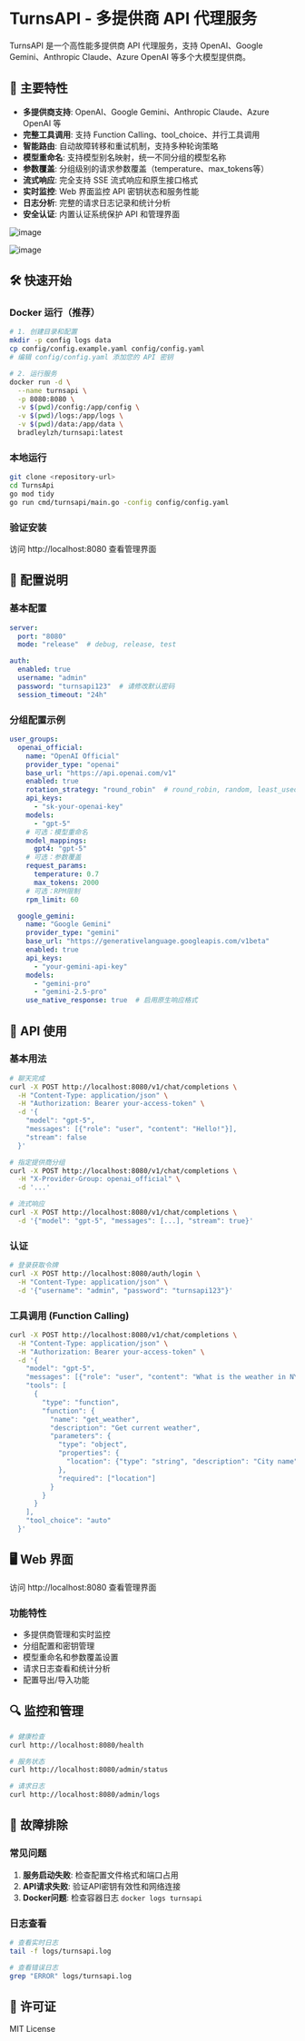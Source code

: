 # TurnsAPI - 多提供商 API 代理服务

TurnsAPI 是一个高性能多提供商 API 代理服务，支持 OpenAI、Google Gemini、Anthropic Claude、Azure OpenAI 等多个大模型提供商。

## 🚀 主要特性

- **多提供商支持**: OpenAI、Google Gemini、Anthropic Claude、Azure OpenAI 等
- **完整工具调用**: 支持 Function Calling、tool_choice、并行工具调用
- **智能路由**: 自动故障转移和重试机制，支持多种轮询策略
- **模型重命名**: 支持模型别名映射，统一不同分组的模型名称
- **参数覆盖**: 分组级别的请求参数覆盖（temperature、max_tokens等）
- **流式响应**: 完全支持 SSE 流式响应和原生接口格式
- **实时监控**: Web 界面监控 API 密钥状态和服务性能
- **日志分析**: 完整的请求日志记录和统计分析
- **安全认证**: 内置认证系统保护 API 和管理界面

![image](https://img.pub/p/be300f485a8220427425.png)

![image](https://img.pub/p/1815af8a0a8bc2f278d0.png)

## 🛠️ 快速开始

### Docker 运行（推荐）

```bash
# 1. 创建目录和配置
mkdir -p config logs data
cp config/config.example.yaml config/config.yaml
# 编辑 config/config.yaml 添加您的 API 密钥

# 2. 运行服务
docker run -d \
  --name turnsapi \
  -p 8080:8080 \
  -v $(pwd)/config:/app/config \
  -v $(pwd)/logs:/app/logs \
  -v $(pwd)/data:/app/data \
  bradleylzh/turnsapi:latest
```

### 本地运行

```bash
git clone <repository-url>
cd TurnsApi
go mod tidy
go run cmd/turnsapi/main.go -config config/config.yaml
```

### 验证安装

访问 http://localhost:8080 查看管理界面

## 🔧 配置说明

### 基本配置

```yaml
server:
  port: "8080"
  mode: "release"  # debug, release, test

auth:
  enabled: true
  username: "admin"
  password: "turnsapi123"  # 请修改默认密码
  session_timeout: "24h"
```

### 分组配置示例

```yaml
user_groups:
  openai_official:
    name: "OpenAI Official"
    provider_type: "openai"
    base_url: "https://api.openai.com/v1"
    enabled: true
    rotation_strategy: "round_robin"  # round_robin, random, least_used
    api_keys:
      - "sk-your-openai-key"
    models:
      - "gpt-5"
    # 可选：模型重命名
    model_mappings:
      gpt4: "gpt-5"
    # 可选：参数覆盖
    request_params:
      temperature: 0.7
      max_tokens: 2000
    # 可选：RPM限制
    rpm_limit: 60

  google_gemini:
    name: "Google Gemini"
    provider_type: "gemini"
    base_url: "https://generativelanguage.googleapis.com/v1beta"
    enabled: true
    api_keys:
      - "your-gemini-api-key"
    models:
      - "gemini-pro"
      - "gemini-2.5-pro"
    use_native_response: true  # 启用原生响应格式
```

## 📡 API 使用

### 基本用法

```bash
# 聊天完成
curl -X POST http://localhost:8080/v1/chat/completions \
  -H "Content-Type: application/json" \
  -H "Authorization: Bearer your-access-token" \
  -d '{
    "model": "gpt-5",
    "messages": [{"role": "user", "content": "Hello!"}],
    "stream": false
  }'

# 指定提供商分组
curl -X POST http://localhost:8080/v1/chat/completions \
  -H "X-Provider-Group: openai_official" \
  -d '...'

# 流式响应
curl -X POST http://localhost:8080/v1/chat/completions \
  -d '{"model": "gpt-5", "messages": [...], "stream": true}'
```

### 认证

```bash
# 登录获取令牌
curl -X POST http://localhost:8080/auth/login \
  -H "Content-Type: application/json" \
  -d '{"username": "admin", "password": "turnsapi123"}'
```

### 工具调用 (Function Calling)

```bash
curl -X POST http://localhost:8080/v1/chat/completions \
  -H "Content-Type: application/json" \
  -H "Authorization: Bearer your-access-token" \
  -d '{
    "model": "gpt-5",
    "messages": [{"role": "user", "content": "What is the weather in NYC?"}],
    "tools": [
      {
        "type": "function",
        "function": {
          "name": "get_weather",
          "description": "Get current weather",
          "parameters": {
            "type": "object",
            "properties": {
              "location": {"type": "string", "description": "City name"}
            },
            "required": ["location"]
          }
        }
      }
    ],
    "tool_choice": "auto"
  }'
```

## 🖥️ Web 界面

访问 http://localhost:8080 查看管理界面

### 功能特性
- 多提供商管理和实时监控
- 分组配置和密钥管理
- 模型重命名和参数覆盖设置
- 请求日志查看和统计分析
- 配置导出/导入功能

## 🔍 监控和管理

```bash
# 健康检查
curl http://localhost:8080/health

# 服务状态
curl http://localhost:8080/admin/status

# 请求日志
curl http://localhost:8080/admin/logs
```

## 🚨 故障排除

### 常见问题
1. **服务启动失败**: 检查配置文件格式和端口占用
2. **API请求失败**: 验证API密钥有效性和网络连接
3. **Docker问题**: 检查容器日志 `docker logs turnsapi`

### 日志查看
```bash
# 查看实时日志
tail -f logs/turnsapi.log

# 查看错误日志
grep "ERROR" logs/turnsapi.log
```

## 📄 许可证

MIT License